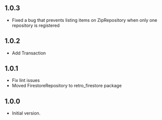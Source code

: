 ## 1.0.3

- Fixed a bug that prevents listing items on ZipRepository when only one repository is registered

## 1.0.2

- Add Transaction

## 1.0.1

- Fix lint issues
- Moved FirestoreRepository to retro_firestore package

## 1.0.0

- Initial version.
